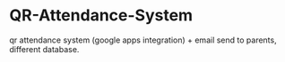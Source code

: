 # QR-Attendance-System
qr attendance system (google apps integration) + email send to parents, different database. 
